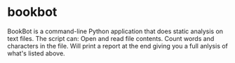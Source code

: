# bookbot
BookBot is a command-line Python application that does static analysis on text files.
The script can:
  Open and read file contents. 
  Count words and characters in the file.
  Will print a report at the end giving you a full anlysis of what's listed above.

